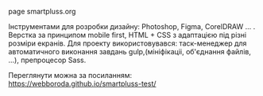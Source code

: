 
page smartpluss.org  

Інструментами для розробки дизайну: Photoshop, Figma, CorelDRAW ... . 
Верстка за принципом mobile first, HTML + CSS з адаптацією під різні розміри екранів. 
Для проекту використовувався: таск-менеджер для автоматичного виконання завдань gulp,(мініфікаціі, об'єднання файлів, ...), препроцесор Sass. 


Переглянути можна за посиланням: https://webboroda.github.io/smartpluss-test/
